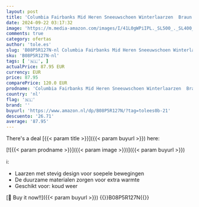 ```yaml
---
layout: post
title: 'Columbia Fairbanks Mid Heren Sneeuwschoen Winterlaarzen  Braun Elk X Graphite  40.5 EU'
date: 2024-09-22 03:17:32
image: 'https://m.media-amazon.com/images/I/41L0gWPiIPL._SL500_._SL400_.jpg'
comments: true
category: ofertas
author: 'tole.es'
slug: 'B08P5R127N-nl Columbia Fairbanks Mid Heren Sneeuwschoen Winterlaarzen...'
sku: 'B08P5R127N-nl'
tags: [ '🇳🇱', ]
actualPrice: 87.95 EUR
currency: EUR
price: 87.95
comparePrice: 120.0 EUR
prodname: 'Columbia Fairbanks Mid Heren Sneeuwschoen Winterlaarzen  Braun Elk X Graphite  40.5 EU'
country: 'nl'
flag: '🇳🇱'
brand: ''
buyurl: 'https://www.amazon.nl/dp/B08P5R127N/?tag=tolees0b-21'
descuento: '26.71'
average: '87.95'
---
```


There's a deal [{{< param title >}}]({{< param buyurl >}})  here:

[![{{< param prodname >}}]({{< param image >}})]({{< param buyurl >}})

ℹ️:

- Laarzen met stevig design voor soepele bewegingen
- De duurzame materialen zorgen voor extra warmte
- Geschikt voor: koud weer

[🛒 Buy it now!!]({{< param buyurl >}})
{{<world>}}B08P5R127N{{</world>}}
